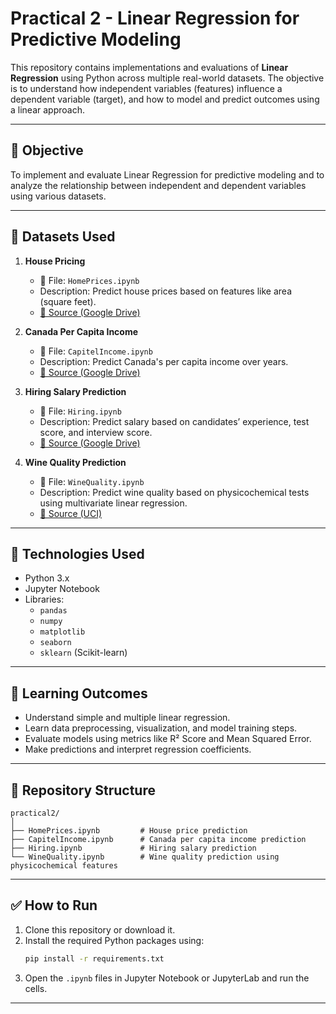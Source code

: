 # Practical 2 - Linear Regression for Predictive Modeling

This repository contains implementations and evaluations of **Linear Regression** using Python across multiple real-world datasets. The objective is to understand how independent variables (features) influence a dependent variable (target), and how to model and predict outcomes using a linear approach.

---

## 📌 Objective

To implement and evaluate Linear Regression for predictive modeling and to analyze the relationship between independent and dependent variables using various datasets.

---

## 🧪 Datasets Used

1. **House Pricing**  
   - 📄 File: `HomePrices.ipynb`  
   - Description: Predict house prices based on features like area (square feet).  
   - [📎 Source (Google Drive)](https://drive.google.com/file/d/1Ab4I_jisoKBAXt1a-vt91WiZ0gJelSti/view?usp=sharing)

2. **Canada Per Capita Income**  
   - 📄 File: `CapitelIncome.ipynb`  
   - Description: Predict Canada's per capita income over years.  
   - [📎 Source (Google Drive)](https://drive.google.com/file/d/1CXnL8d50zFBkaEtceutm1wq6X9C7p27A/view?usp=sharing)

3. **Hiring Salary Prediction**  
   - 📄 File: `Hiring.ipynb`  
   - Description: Predict salary based on candidates’ experience, test score, and interview score.  
   - [📎 Source (Google Drive)](https://drive.google.com/file/d/1GiabLvOsK0wpmHwjkCmi3PXu2mqvs2ig/view?usp=sharing)

4. **Wine Quality Prediction**  
   - 📄 File: `WineQuality.ipynb`  
   - Description: Predict wine quality based on physicochemical tests using multivariate linear regression.  
   - [📎 Source (UCI)](https://archive.ics.uci.edu/dataset/186/wine+quality)

---

## 🔧 Technologies Used

- Python 3.x
- Jupyter Notebook
- Libraries:
  - `pandas`
  - `numpy`
  - `matplotlib`
  - `seaborn`
  - `sklearn` (Scikit-learn)

---

## 🧠 Learning Outcomes

- Understand simple and multiple linear regression.
- Learn data preprocessing, visualization, and model training steps.
- Evaluate models using metrics like R² Score and Mean Squared Error.
- Make predictions and interpret regression coefficients.
---

## 📁 Repository Structure

```
practical2/
│
├── HomePrices.ipynb         # House price prediction
├── CapitelIncome.ipynb      # Canada per capita income prediction
├── Hiring.ipynb             # Hiring salary prediction
└── WineQuality.ipynb        # Wine quality prediction using physicochemical features
```

---

## ✅ How to Run

1. Clone this repository or download it.
2. Install the required Python packages using:
   ```bash
   pip install -r requirements.txt
   ```
3. Open the `.ipynb` files in Jupyter Notebook or JupyterLab and run the cells.

---